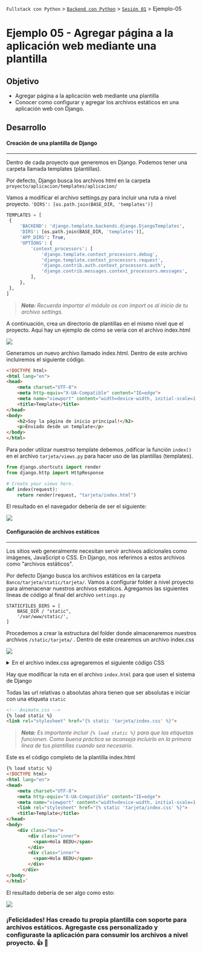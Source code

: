 `Fullstack con Python` > [`Backend con Python`](../../Readme.md) > [`Sesión 01`](../Readme.md) > Ejemplo-05


# Ejemplo 05 - Agregar página a la aplicación web mediante una plantilla



## Objetivo

- Agregar página a la aplicación web mediante una plantilla
- Conocer como configurar y agregar los archivos estáticos en una aplicación web con Django.


## Desarrollo




#### Creación de una plantilla de Django
***
Dentro de cada proyecto que generemos en Django. Podemos tener una carpeta llamada templates (plantillas).

 Por defecto, Django busca los archivos html en la carpeta `proyecto/aplicacion/templates/aplicacion/`

   Vamos a modificar el archivo settings.py para incluir una ruta a nivel proyecto. `'DIRS': [os.path.join(BASE_DIR, 'templates')]`

   ```python
   TEMPLATES = [
    {
        'BACKEND': 'django.template.backends.django.DjangoTemplates',
        'DIRS': [os.path.join(BASE_DIR, 'templates')],
        'APP_DIRS': True,
        'OPTIONS': {
            'context_processors': [
                'django.template.context_processors.debug',
                'django.template.context_processors.request',
                'django.contrib.auth.context_processors.auth',
                'django.contrib.messages.context_processors.messages',
            ],
        },
    },
]
```
> *__Nota:__ Recuerda importar el módulo os con import os al inicio de tu archivo settings.*

A continuación, crea un directorio de plantillas en el mismo nivel que el proyecto. Aquí hay un ejemplo de cómo se vería con el archivo index.html

   ![](img/Ejemplo3_1.jpg)


Generamos un nuevo archivo llamado index.html. Dentro de este archivo incluiremos el siguiente código.

```html
<!DOCTYPE html>
<html lang="en">
<head>
    <meta charset="UTF-8">
    <meta http-equiv="X-UA-Compatible" content="IE=edge">
    <meta name="viewport" content="width=device-width, initial-scale=1.0">
    <title>Template</title>
</head>
<body>
    <h2>Soy la página de inicio principal!</h2>
    <p>Enviado desde un template</p>
</body>
</html>
```

Para poder utilizar nuestrso template debemos ,odificar la función `index()` en el archivo `tarjeta/views.py` para hacer uso de las plantillas (templates).

   ```python
   from django.shortcuts import render
   from django.http import HttpResponse

   # Create your views here.
   def index(request):
       return render(request, "tarjeta/index.html")
   ```

El resultado en el navegador debería de ser el siguiente:

  ![](img/Ejemplo3_2.jpg)

#### Configuración de archivos estáticos
***
Los sitios web generalmente necesitan servir archivos adicionales como imágenes, JavaScript o CSS. En Django, nos referimos a estos archivos como "archivos estáticos".

Por defecto Django busca los archivos estáticos en la carpeta `Banco/tarjeta/static/tarjeta/`. Vamos a configurar folder a nivel proyecto para almenacenar nuestros archivos estaticos. Agregamos las siguientes lineas de código al final del archivo `settings.py`

```console
STATICFILES_DIRS = [
    BASE_DIR / "static",
    '/var/www/static/',
]
```

Procedemos a crear la estructura del folder donde almacenaremos nuestros archivos `/static/tarjeta/` . Dentro de este crearemos un archivo index.css

 ![](img/Ejemplo3_3.jpg)


<details><summary>En el archivo index.css agregaremos el siguiente código CSS</summary>
<p>
Este es el código CSS:

         html,
         body {
            height: 100%;
            display: flex;
            align-items: center;
            justify-content: center;
            background-color: navajowhite;
         }

         .box {
            display: flex;
         }

         .box .inner {
            width: 400px;
            height: 200px;
            line-height: 200px;
            font-size: 4em;
            font-family: sans-serif;
            font-weight: bold;
            white-space: nowrap;
            overflow: hidden;
         }

         .box .inner:first-child {
            background-color: indianred;
            color: darkred;
            transform-origin: right;
            transform: perspective(100px) rotateY(-15deg);
         }

         .box .inner:last-child {
            background-color: lightcoral;
            color: antiquewhite;
            transform-origin: left;
            transform: perspective(100px) rotateY(15deg);
         }

         .box .inner span {
            position: absolute;
            animation: marquee 5s linear infinite;
         }

         .box .inner:first-child span {
            animation-delay: 2.5s;
            left: -100%;
         }

         @keyframes marquee {
            from {
               left: 100%;
            }

            to {
               left: -100%;
            }
         }

</p>
</details>

Hay que modificar la ruta en el archivo `index.html` para que usen el sistema de Django

Todas las url relativas o absolutas ahora tienen que ser absolutas e iniciar con una etiqueta `static`
   ```html
   <!-- Animate.css -->
   {% load static %}
   <link rel="stylesheet" href="{% static 'tarjeta/index.css' %}">
   ```
   >*__Nota:__ Es importante incluir `{% load static %}` para que las etiquetas funcionen. Como buena práctica se aconseja incluirlo en la primera línea de tus plantillas cuando sea necesario.*

Este es el código completo de la plantilla index.html
```html
{% load static %}
<!DOCTYPE html>
<html lang="en">
<head>
    <meta charset="UTF-8">
    <meta http-equiv="X-UA-Compatible" content="IE=edge">
    <meta name="viewport" content="width=device-width, initial-scale=1.0">
    <link rel="stylesheet" href="{% static 'tarjeta/index.css' %}">
    <title>Template</title>
</head>
<body>
    <div class="box">
        <div class="inner">
          <span>Hola BEDU</span>
        </div>
        <div class="inner">
          <span>Hola BEDU</span>
        </div>
      </div>
</body>
</html>`
```

El resultado debería de ser algo como esto:

 ![](img/Ejemplo3_4.jpg)

 ### ¡Felicidades! Has creado tu propia plantilla con soporte para archivos estáticos. Agregaste css personalizado y configuraste la aplicación para consumir los archivos a nivel proyecto. :+1: :1st_place_medal:


